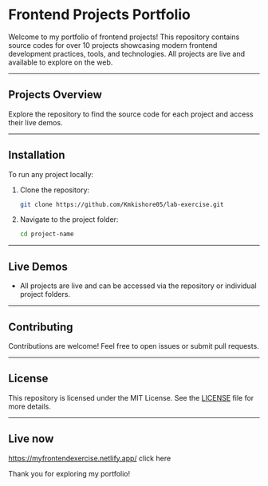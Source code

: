 # Frontend Projects Portfolio

Welcome to my portfolio of frontend projects! This repository contains source codes for over 10 projects showcasing modern frontend development practices, tools, and technologies. All projects are live and available to explore on the web.

---

## Projects Overview

Explore the repository to find the source code for each project and access their live demos.

---

## Installation

To run any project locally:

1. Clone the repository:
   ```bash
   git clone https://github.com/Kmkishore05/lab-exercise.git
   ```

2. Navigate to the project folder:
   ```bash
   cd project-name
   ```



---

## Live Demos

- All projects are live and can be accessed via the repository or individual project folders.

---

## Contributing

Contributions are welcome! Feel free to open issues or submit pull requests.

---

## License

This repository is licensed under the MIT License. See the [LICENSE](LICENSE) file for more details.

---
## Live now

https://myfrontendexercise.netlify.app/ click here

Thank you for exploring my portfolio!
